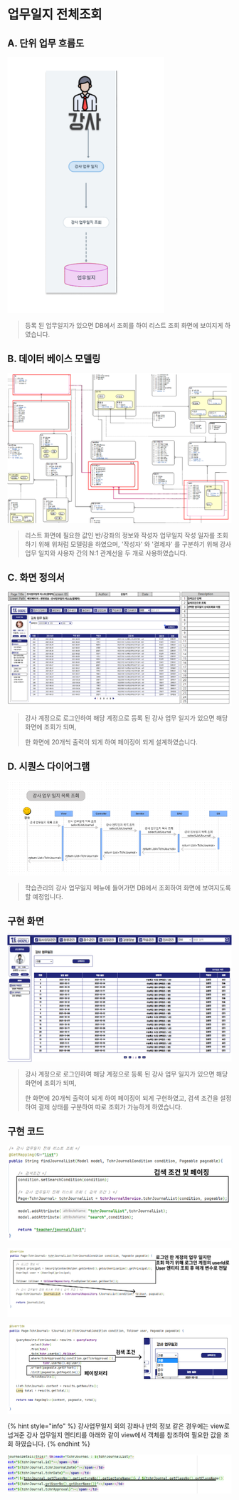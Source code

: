 # 업무일지 전체조회

## A. 단위 업무 흐름도

![](<../../../../.gitbook/assets/image (15).png>)

> 등록 된 업무일지가 있으면 DB에서 조회를 하여 리스트 조회 화면에 보여지게 하였습니다.&#x20;

## B. 데이터 베이스 모델링

![](<../../../../.gitbook/assets/image (7).png>)

> 리스트 화면에 필요한 값인 반/강좌의 정보와 작성자 업무일지 작성 일자를 조회하기 위해 위처럼 모델링을 하였으며,  '작성자' 와 '결제자' 를 구분하기 위해 강사 업무 일지와 사용자 간의 N:1 관계선을 두 개로 사용하였습니다.

## C. 화면 정의서

![](<../../../../.gitbook/assets/image (3).png>)

> 강사 계정으로 로그인하여 해당 계정으로 등록 된 강사 업무 일지가 있으면 해당 화면에 조회가 되며,&#x20;
>
> 한 화면에 20개씩 출력이 되게 하여 페이징이 되게 설계하였습니다.

## D. 시퀀스 다이어그램

![](<../../../../.gitbook/assets/image (22).png>)

> 학습관리의 강사 업무일지 메뉴에 들어가면 DB에서 조회하여 화면에 보여지도록 할 예정입니다.

## 구현 화면

![](<../../../../.gitbook/assets/image (30).png>)

> 강사 계정으로 로그인하여 해당 계정으로 등록 된 강사 업무 일지가 있으면 해당 화면에 조회가 되며,&#x20;
>
> 한 화면에 20개씩 출력이 되게 하여 페이징이 되게 구현하였고, 검색 조건을 설정하여 결제 상태를 구분하여 따로 조회가 가능하게 하였습니다.&#x20;

## 구현 코드

![](<../../../../.gitbook/assets/image (10).png>)

![](<../../../../.gitbook/assets/image (16).png>)

![](<../../../../.gitbook/assets/image (2).png>)

{% hint style="info" %}
강사업무일지 외의 강좌나 반의 정보 같은 경우에는 view로 넘겨준 강사 업무일지 엔티티를 아래와 같이 view에서 객체를 참조하여 필요한 값을 조회 하였습니다.
{% endhint %}

![](<../../../../.gitbook/assets/image (28).png>)
